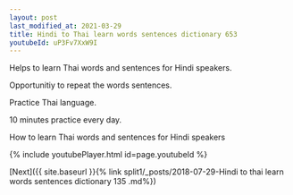 ```yaml
---
layout: post
last_modified_at: 2021-03-29
title: Hindi to Thai learn words sentences dictionary 653 
youtubeId: uP3Fv7XxW9I
---
```

 
 
Helps to learn Thai words and sentences for Hindi speakers.

Opportunitiy to repeat the words sentences. 

Practice Thai language. 
 
10 minutes practice every day. 
 
How to learn Thai words and sentences for Hindi speakers 
 
{% include youtubePlayer.html id=page.youtubeId %}
 
 
[Next]({{ site.baseurl }}{% link  split1/_posts/2018-07-29-Hindi to thai learn words sentences dictionary 135 .md%})
 
